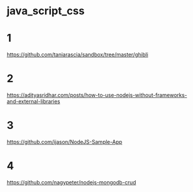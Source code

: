 # java_script_css

# 1
https://github.com/taniarascia/sandbox/tree/master/ghibli

# 2
https://adityasridhar.com/posts/how-to-use-nodejs-without-frameworks-and-external-libraries

# 3
https://github.com/ijason/NodeJS-Sample-App

# 4
https://github.com/nagypeter/nodejs-mongodb-crud
